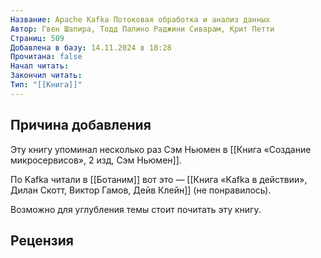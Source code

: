 ```yaml
---
Название: Apache Kafka Потоковая обработка и анализ данных
Автор: Гвен Шапира, Тодд Палино Раджини Сиварам, Крит Петти
Страниц: 509
Добавлена в базу: 14.11.2024 в 18:28
Прочитана: false
Начал читать: 
Закончил читать: 
Тип: "[[Книга]]"
---
```

## Причина добавления

Эту книгу упоминал несколько раз Сэм Ньюмен в [[Книга «Создание микросервисов», 2 изд, Сэм Ньюмен]].

По Kafka читали в [[Ботаним]] вот это — [[Книга «Kafka в действии», Дилан Скотт, Виктор Гамов, Дейв Клейн]] (не понравилось).

Возможно для углубления темы стоит почитать эту книгу.


## Рецензия
